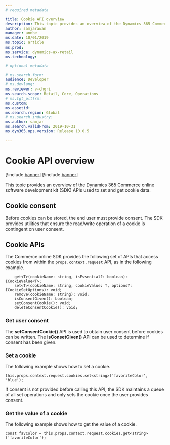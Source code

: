 ```yaml
---
# required metadata

title: Cookie API overview
description: This topic provides an overview of the Dynamics 365 Commerce e-Commerce SDK APIs used to set and get cookie data.
author: samjarawan
manager: annbe
ms.date: 10/01/2019
ms.topic: article
ms.prod: 
ms.service: dynamics-ax-retail
ms.technology: 

# optional metadata

# ms.search.form: 
audience: Developer
# ms.devlang: 
ms.reviewer: v-chgri
ms.search.scope: Retail, Core, Operations
# ms.tgt_pltfrm: 
ms.custom: 
ms.assetid: 
ms.search.region: Global
# ms.search.industry: 
ms.author: samjar
ms.search.validFrom: 2019-10-31
ms.dyn365.ops.version: Release 10.0.5

---
```

# Cookie API overview

[!include [banner](../includes/preview-banner.md)]
[!include [banner](../includes/banner.md)]

This topic provides an overview of the Dynamics 365 Commerce online software development kit (SDK) APIs used to set and get cookie data.

## Cookie consent

Before cookies can be stored, the end user must provide consent. The SDK provides utilities that ensure the read/write operation of a cookie is contingent on user consent.

##  Cookie APIs

The Commerce online SDK provides the following set of APIs that access cookies from within the `props.context.request` API, as in the following example.

```
    get<T>(cookieName: string, isEssential?: boolean): ICookieValue<T>;
    set<T>(cookieName: string, cookieValue: T, options?: ICookieSetOptions): void;
    remove(cookieName: string): void;
    isConsentGiven(): boolean;
    setConsentCookie(): void;
    deleteConsentCookie(): void;
```

### Get user consent

The **setConsentCookie()** API is used to obtain user consent before cookies can be written. The **isConsetGiven()** API can be used to determine if consent has been given.

### Set a cookie

The following example shows how to set a cookie.

`this.props.context.request.cookies.set<string>('favoriteColor', 'blue');` 

If consent is not provided before calling this API, the SDK maintains a queue of all set operations and only sets the cookie once the user provides consent.

### Get the value of a cookie

The following example shows how to get the value of a cookie.

`const favColor = this.props.context.request.cookies.get<string>('favoriteColor');`
